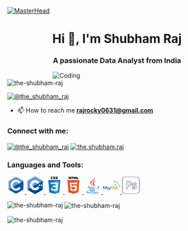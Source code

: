 [![MasterHead](https://media.licdn.com/dms/image/D563DAQFIJGy_J4EvYA/image-scale_191_1128/0/1666883668428?e=1675425600&v=beta&t=q5S0E-n5z-gDvzZPdOvK7oorksu-JESWk3DdbbvU2ss)](https://codegrills.in)
<h1 align="center">Hi 👋, I'm Shubham Raj</h1>
<h3 align="center">A passionate Data Analyst from India</h3>
<img align="right" alt="Coding" width="400" src="https://media4.giphy.com/media/v1.Y2lkPTc5MGI3NjExdmp2Y2s0ZWltYmJrMW55bTdjaXRhN2FnN3h2OGQ3bTYyYjdnejNuMSZlcD12MV9pbnRlcm5hbF9naWZfYnlfaWQmY3Q9Zw/u2pmTWUi0MXjyrMaVj/giphy.gif">

<p align="left"> <img src="https://komarev.com/ghpvc/?username=the-shubham-raj&label=Profile%20views&color=0e75b6&style=flat" alt="the-shubham-raj" /> </p>

<p align="left"> <a href="https://twitter.com/@the_shubham_raj" target="blank"><img src="https://img.shields.io/twitter/follow/@the_shubham_raj?logo=twitter&style=for-the-badge" alt="@the_shubham_raj" /></a> </p>

- 📫 How to reach me **rajrocky0631@gmail.com**

<h3 align="left">Connect with me:</h3>
<p align="left">
<a href="https://twitter.com/@the_shubham_raj" target="blank"><img align="center" src="https://raw.githubusercontent.com/rahuldkjain/github-profile-readme-generator/master/src/images/icons/Social/twitter.svg" alt="@the_shubham_raj" height="30" width="40" /></a>
<a href="https://instagram.com/the.shubham.raj" target="blank"><img align="center" src="https://raw.githubusercontent.com/rahuldkjain/github-profile-readme-generator/master/src/images/icons/Social/instagram.svg" alt="the.shubham.raj" height="30" width="40" /></a>
</p>

<h3 align="left">Languages and Tools:</h3>
<p align="left"> <a href="https://www.cprogramming.com/" target="_blank" rel="noreferrer"> <img src="https://raw.githubusercontent.com/devicons/devicon/master/icons/c/c-original.svg" alt="c" width="40" height="40"/> </a> <a href="https://www.w3schools.com/cpp/" target="_blank" rel="noreferrer"> <img src="https://raw.githubusercontent.com/devicons/devicon/master/icons/cplusplus/cplusplus-original.svg" alt="cplusplus" width="40" height="40"/> </a> <a href="https://www.w3schools.com/css/" target="_blank" rel="noreferrer"> <img src="https://raw.githubusercontent.com/devicons/devicon/master/icons/css3/css3-original-wordmark.svg" alt="css3" width="40" height="40"/> </a> <a href="https://www.w3.org/html/" target="_blank" rel="noreferrer"> <img src="https://raw.githubusercontent.com/devicons/devicon/master/icons/html5/html5-original-wordmark.svg" alt="html5" width="40" height="40"/> </a> <a href="https://www.java.com" target="_blank" rel="noreferrer"> <img src="https://raw.githubusercontent.com/devicons/devicon/master/icons/java/java-original.svg" alt="java" width="40" height="40"/> </a> <a href="https://www.mysql.com/" target="_blank" rel="noreferrer"> <img src="https://raw.githubusercontent.com/devicons/devicon/master/icons/mysql/mysql-original-wordmark.svg" alt="mysql" width="40" height="40"/> </a> <a href="https://www.photoshop.com/en" target="_blank" rel="noreferrer"> <img src="https://raw.githubusercontent.com/devicons/devicon/master/icons/photoshop/photoshop-line.svg" alt="photoshop" width="40" height="40"/> </a> </p>

<p><img align="left" src="https://github-readme-stats.vercel.app/api/top-langs?username=the-shubham-raj&show_icons=true&locale=en&layout=compact" alt="the-shubham-raj" /></p>

<p>&nbsp;<img align="center" src="https://github-readme-stats.vercel.app/api?username=the-shubham-raj&show_icons=true&locale=en" alt="the-shubham-raj" /></p>

<p><img align="center" src="https://github-readme-streak-stats.herokuapp.com/?user=the-shubham-raj&" alt="the-shubham-raj" /></p>
